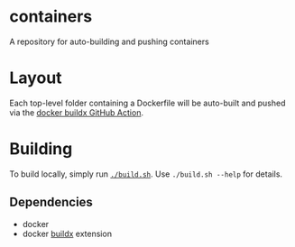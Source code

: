 # containers
A repository for auto-building and pushing containers

# Layout
Each top-level folder containing a Dockerfile will be auto-built and pushed via the
[docker buildx GitHub Action](https://github.com/marketplace/actions/docker-setup-buildx).

# Building
To build locally, simply run [`./build.sh`](/build.sh). Use `./build.sh --help` for details.

## Dependencies
- docker
- docker [buildx](https://github.com/docker/buildx) extension
